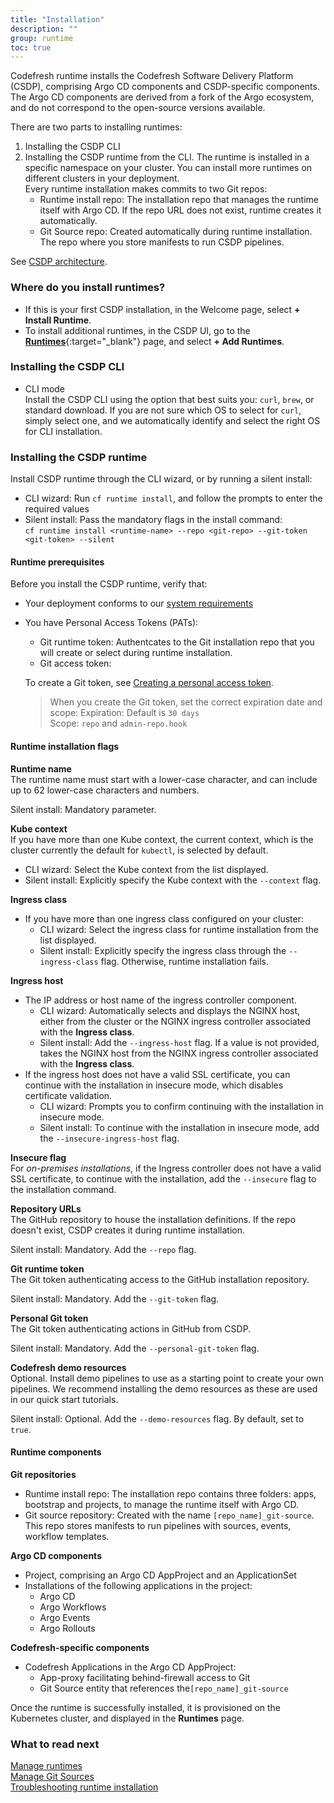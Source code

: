 ```yaml
---
title: "Installation"
description: ""
group: runtime
toc: true
---
```



Codefresh runtime installs the Codefresh Software Delivery Platform (CSDP), comprising Argo CD components and CSDP-specific components. The Argo CD components are derived from a fork of the Argo ecosystem, and do not correspond to the open-source versions available.

There are two parts to installing runtimes:
1. Installing the CSDP CLI
2. Installing the CSDP runtime from the CLI. The runtime is installed in a specific namespace on your cluster. You can install more runtimes on different clusters in your deployment.  
 Every runtime installation makes commits to two Git repos: 
   * Runtime install repo: The installation repo that manages the runtime itself with Argo CD. If the repo URL does not exist, runtime creates it automatically.   
   * Git Source repo: Created automatically during runtime installation. The repo where you store manifests to run CSDP pipelines. 

 See [CSDP architecture]({{site.baseurl}}/docs/getting-started/architecture).

### Where do you install runtimes?
* If this is your first CSDP installation, in the Welcome page, select **+ Install Runtime**.
* To install additional runtimes, in the CSDP UI, go to the [**Runtimes**](https://g.codefresh.io/2.0/account-settings/runtimes){:target="\_blank"} page, and select **+ Add Runtimes**. 

### Installing the CSDP CLI
* CLI mode  
  Install the CSDP CLI using the option that best suits you: `curl`, `brew`, or standard download. If you are not sure which OS to select for `curl`, simply select one, and we automatically identify and select the right OS for CLI installation.

### Installing the CSDP runtime
Install CSDP runtime through the CLI wizard, or by running a silent install:
* CLI wizard: Run `cf runtime install`, and follow the prompts to enter the required values
* Silent install: Pass the mandatory flags in the install command:  
  `cf runtime install <runtime-name> --repo <git-repo> --git-token <git-token> --silent`  

#### Runtime prerequisites
Before you install the CSDP runtime, verify that:
* Your deployment conforms to our [system requirements]({{site.baseurl}}/docs/runtime/requirements)
* You have Personal Access Tokens (PATs):
  * Git runtime token: Authentcates to the Git installation repo that you will create or select during runtime installation.  
  * Git access token: 

  To create a Git token, see [Creating a personal access token](https://docs.github.com/en/authentication/keeping-your-account-and-data-secure/creating-a-personal-access-token).
  > When you create the Git token, set the correct expiration date and scope: 
   Expiration: Default is `30 days`  
   Scope: `repo` and `admin-repo.hook` 


#### Runtime installation flags

**Runtime name**  
  The runtime name must start with a lower-case character, and can include up to 62 lower-case characters and numbers.  

  Silent install: Mandatory parameter.

**Kube context**  
  If you have more than one Kube context, the current context, which is the cluster currently the default for `kubectl`, is selected by default.  
  * CLI wizard: Select the Kube context from the list displayed.
  * Silent install: Explicitly specify the Kube context with the `--context` flag.

**Ingress class**  
  * If you have more than one ingress class configured on your cluster:
    * CLI wizard: Select the ingress class for runtime installation from the list displayed. 
    * Silent install: Explicitly specify the ingress class through the `--ingress-class` flag. Otherwise, runtime installation fails.
 
**Ingress host**  
  * The IP address or host name of the ingress controller component.  
    * CLI wizard: Automatically selects and displays the NGINX host, either from the cluster or the NGINX ingress controller associated with the **Ingress class**.  
    * Silent install: Add the `--ingress-host` flag. If a value is not provided, takes the NGINX host from the NGINX ingress controller associated with the **Ingress class**. 
 * If the ingress host does not have a valid SSL certificate, you can continue with the installation in insecure mode, which disables certificate validation.  
    * CLI wizard: Prompts you to confirm continuing with the installation in insecure mode.  
    * Silent install: To continue with the installation in insecure mode, add the `--insecure-ingress-host` flag.  

**Insecure flag**  
   For _on-premises installations_, if the Ingress controller does not have a valid SSL certificate, to continue with the installation, add the `--insecure` flag to the installation command.  
   
**Repository URLs**  
  The GitHub repository to house the installation definitions. If the repo doesn't exist, CSDP creates it during runtime installation.  

  Silent install: Mandatory. Add the `--repo` flag. 


**Git runtime token**  
  The Git token authenticating access to the GitHub installation repository.  

  Silent install: Mandatory. Add the `--git-token` flag.  

**Personal Git token**  
  The Git token authenticating actions in GitHub from CSDP.  

  Silent install: Mandatory. Add the `--personal-git-token` flag.   


**Codefresh demo resources**  
  Optional. Install demo pipelines to use as a starting point to create your own pipelines. We recommend installing the demo resources as these are used in our quick start tutorials.  

  Silent install: Optional. Add the `--demo-resources` flag. By default, set to `true`.


#### Runtime components

**Git repositories**   
 
* Runtime install repo: The installation repo contains three folders: apps, bootstrap and projects, to manage the runtime itself with Argo CD.  
* Git source repository: Created with the name `[repo_name]_git-source`. This repo stores manifests to run pipelines with sources, events, workflow templates.

**Argo CD components**  

* Project, comprising an Argo CD AppProject and an ApplicationSet
* Installations of the following applications in the project:
  * Argo CD 
  * Argo Workflows 
  * Argo Events
  * Argo Rollouts
  
**Codefresh-specific components**  

* Codefresh Applications in the Argo CD AppProject:  
  * App-proxy facilitating behind-firewall access to Git 
  * Git Source entity that references the`[repo_name]_git-source`  

Once the runtime is successfully installed, it is provisioned on the Kubernetes cluster, and displayed in the **Runtimes** page. 

### What to read next
[Manage runtimes]({{site.baseurl}}/docs/runtime/monitor-manage-runtimes/)  
[Manage Git Sources]({{site.baseurl}}/docs/runtime/git-sources/)  
[Troubleshooting runtime installation]({{site.baseurl}}/docs/troubleshooting/runtime-issues/)
